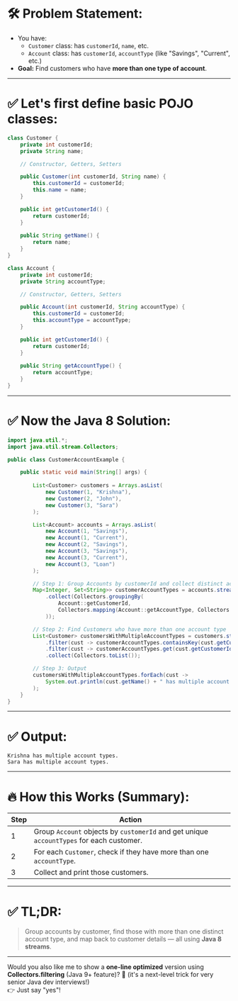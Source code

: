 # 🛠 Problem Statement:

- You have:
    - `Customer` class: has `customerId`, `name`, etc.
    - `Account` class: has `customerId`, `accountType` (like "Savings", "Current", etc.)
- **Goal:** Find customers who have **more than one type of account**.

---

# ✅ Let's first define basic POJO classes:

```java
class Customer {
    private int customerId;
    private String name;

    // Constructor, Getters, Setters

    public Customer(int customerId, String name) {
        this.customerId = customerId;
        this.name = name;
    }

    public int getCustomerId() {
        return customerId;
    }
    
    public String getName() {
        return name;
    }
}

class Account {
    private int customerId;
    private String accountType;

    // Constructor, Getters, Setters

    public Account(int customerId, String accountType) {
        this.customerId = customerId;
        this.accountType = accountType;
    }

    public int getCustomerId() {
        return customerId;
    }
    
    public String getAccountType() {
        return accountType;
    }
}
```

---

# ✅ Now the Java 8 Solution:

```java
import java.util.*;
import java.util.stream.Collectors;

public class CustomerAccountExample {

    public static void main(String[] args) {
        
        List<Customer> customers = Arrays.asList(
            new Customer(1, "Krishna"),
            new Customer(2, "John"),
            new Customer(3, "Sara")
        );

        List<Account> accounts = Arrays.asList(
            new Account(1, "Savings"),
            new Account(1, "Current"),
            new Account(2, "Savings"),
            new Account(3, "Savings"),
            new Account(3, "Current"),
            new Account(3, "Loan")
        );

        // Step 1: Group Accounts by customerId and collect distinct account types
        Map<Integer, Set<String>> customerAccountTypes = accounts.stream()
            .collect(Collectors.groupingBy(
                Account::getCustomerId,
                Collectors.mapping(Account::getAccountType, Collectors.toSet())
            ));

        // Step 2: Find Customers who have more than one account type
        List<Customer> customersWithMultipleAccountTypes = customers.stream()
            .filter(cust -> customerAccountTypes.containsKey(cust.getCustomerId()))
            .filter(cust -> customerAccountTypes.get(cust.getCustomerId()).size() > 1)
            .collect(Collectors.toList());

        // Step 3: Output
        customersWithMultipleAccountTypes.forEach(cust -> 
            System.out.println(cust.getName() + " has multiple account types.")
        );
    }
}
```

---

# ✅ Output:
```
Krishna has multiple account types.
Sara has multiple account types.
```

---
# 🔥 How this Works (Summary):

| Step | Action |
|-----|------|
| 1   | Group `Account` objects by `customerId` and get unique `accountTypes` for each customer. |
| 2   | For each `Customer`, check if they have more than one `accountType`. |
| 3   | Collect and print those customers. |

---

# ✅ TL;DR:

> Group accounts by customer, find those with more than one distinct account type, and map back to customer details — all using **Java 8 streams**.

---

Would you also like me to show a **one-line optimized** version using **Collectors.filtering** (Java 9+ feature)? 🚀 (it's a next-level trick for very senior Java dev interviews!)  
👉 Just say "yes"!
